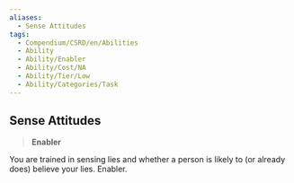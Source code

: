 ```yaml
---
aliases:
  - Sense Attitudes
tags:
  - Compendium/CSRD/en/Abilities
  - Ability
  - Ability/Enabler
  - Ability/Cost/NA
  - Ability/Tier/Low
  - Ability/Categories/Task
---
```

    
      
## Sense Attitudes      
>**Enabler**    
      
You are trained in sensing lies and whether a person is likely to (or already does) believe your lies. Enabler.